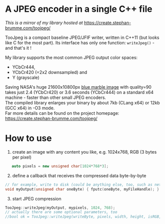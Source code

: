 # A JPEG encoder in a single C++ file

*This is a mirror of my library hosted at* https://create.stephan-brumme.com/toojpeg/

TooJpeg is a compact baseline JPEG/JFIF writer, written in C++11 (but looks like C for the most part).
Its interface has only one function: `writeJpeg()` - and that's it !

My library supports the most common JPEG output color spaces:
- YCbCr444,
- YCbCr420 (=2x2 downsampled) and
- Y (grayscale)

Saving NASA's huge 21600x10800px [blue marble image](https://eoimages.gsfc.nasa.gov/images/imagerecords/57000/57752/land_shallow_topo_21600.tif)
with quality=90 takes just 2.4 (YCbCr420) or 3.6 seconds (YCbCr444) on a standard x64 machine - faster than other small JPEG encoders.  
The compiled library enlarges your binary by about 7kb (CLang x64) or 12kb (GCC x64) in -O3 mode.  
Far more details can be found on the project homepage: https://create.stephan-brumme.com/toojpeg/

# How to use

1. create an image with any content you like, e.g. 1024x768, RGB (3 bytes per pixel)

```cpp
   auto pixels = new unsigned char[1024*768*3];
```

2. define a callback that receives the compressed data byte-by-byte 

```cpp
// for example, write to disk (could be anything else, too, such as network transfer, in-memory storage, etc.)
void myOutput(unsigned char oneByte) { fputc(oneByte, myFileHandle); }
```

3. start JPEG compression

```cpp
TooJpeg::writeJpeg(myOutput, mypixels, 1024, 768);
// actually there are some optional parameters, too
//bool ok = TooJpeg::writeJpeg(writeByte, pixels, width, height, isRGB, quality, downSample, comment);
```
